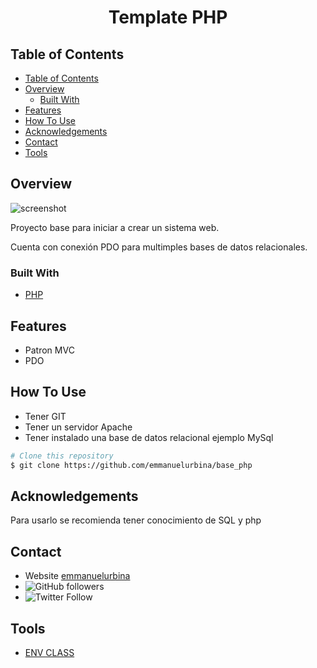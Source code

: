 
<!-- Please update value in the {}  -->

<h1 align="center">Template PHP</h1>





<!-- TABLE OF CONTENTS -->

## Table of Contents

- [Table of Contents](#table-of-contents)
- [Overview](#overview)
  - [Built With](#built-with)
- [Features](#features)
- [How To Use](#how-to-use)
- [Acknowledgements](#acknowledgements)
- [Contact](#contact)
- [Tools](#tools)
<!-- OVERVIEW -->

## Overview

![screenshot](https://user-images.githubusercontent.com/16707738/92399059-5716eb00-f132-11ea-8b14-bcacdc8ec97b.png)

Proyecto base para iniciar a crear un sistema web.

Cuenta con conexión PDO para multimples bases de datos relacionales.

### Built With

<!-- This section should list any major frameworks that you built your project using. Here are a few examples.-->

- [PHP](https://www.php.net/manual/es/intro-whatis.php/)



## Features

<!-- List the features of your application or follow the template. Don't share the figma file here :) -->

- Patron MVC
- PDO

## How To Use

- Tener GIT
- Tener un servidor Apache
- Tener instalado una base de datos relacional ejemplo MySql

```bash
# Clone this repository
$ git clone https://github.com/emmanuelurbina/base_php

```

## Acknowledgements

<!-- This section should list any articles or add-ons/plugins that helps you to complete the project. This is optional but it will help you in the future. For exmpale -->

Para usarlo se recomienda tener conocimiento de SQL y php

## Contact

- Website [emmanuelurbina](https://emmanuelurbina.xyz)
- ![GitHub followers](https://img.shields.io/github/followers/emmanuelurbina?style=social)
- ![Twitter Follow](https://img.shields.io/twitter/follow/emmanuelluur?style=social)

## Tools

- [ENV CLASS](https://github.com/devcoder-xyz/php-dotenv)